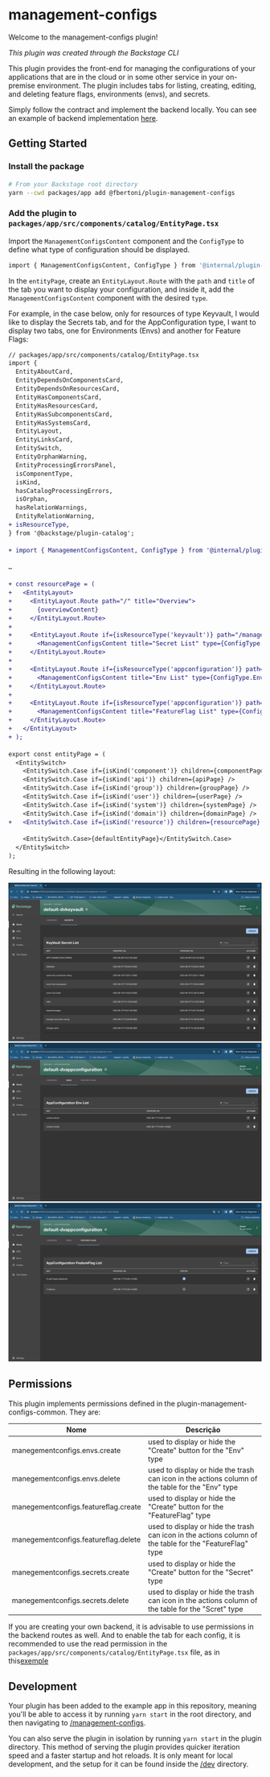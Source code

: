 # management-configs

Welcome to the management-configs plugin!

_This plugin was created through the Backstage CLI_

This plugin provides the front-end for managing the configurations of your applications that are in the cloud or in some other service in your on-premise environment. The plugin includes tabs for listing, creating, editing, and deleting feature flags, environments (envs), and secrets.

Simply follow the contract and implement the backend locally. You can see an example of backend implementation [here](../management-configs-backend/src/service/router.ts).

## Getting Started

### Install the package

```bash
# From your Backstage root directory
yarn --cwd packages/app add @fbertoni/plugin-management-configs
```

### Add the plugin to `packages/app/src/components/catalog/EntityPage.tsx`

Import the `ManagementConfigsContent` component and the `ConfigType` to define what type of configuration should be displayed.

```bash
import { ManagementConfigsContent, ConfigType } from '@internal/plugin-management-configs';
```

In the `entityPage`, create an `EntityLayout.Route` with the `path` and `title` of the tab you want to display your configuration, and inside it, add the `ManagementConfigsContent` component with the desired `type`.

For example, in the case below, only for resources of type Keyvault, I would like to display the Secrets tab, and for the AppConfiguration type, I want to display two tabs, one for Environments (Envs) and another for Feature Flags:

```diff
// packages/app/src/components/catalog/EntityPage.tsx
import {
  EntityAboutCard,
  EntityDependsOnComponentsCard,
  EntityDependsOnResourcesCard,
  EntityHasComponentsCard,
  EntityHasResourcesCard,
  EntityHasSubcomponentsCard,
  EntityHasSystemsCard,
  EntityLayout,
  EntityLinksCard,
  EntitySwitch,
  EntityOrphanWarning,
  EntityProcessingErrorsPanel,
  isComponentType,
  isKind,
  hasCatalogProcessingErrors,
  isOrphan,
  hasRelationWarnings,
  EntityRelationWarning,
+ isResourceType,
} from '@backstage/plugin-catalog';

+ import { ManagementConfigsContent, ConfigType } from '@internal/plugin-management-configs';

…

+ const resourcePage = (
+   <EntityLayout>
+     <EntityLayout.Route path="/" title="Overview">
+       {overviewContent}
+     </EntityLayout.Route>
+ 
+     <EntityLayout.Route if={isResourceType('keyvault')} path="/management-secrets" title="Secrets">
+       <ManagementConfigsContent title="Secret List" type={ConfigType.Secret} />
+     </EntityLayout.Route>
+ 
+     <EntityLayout.Route if={isResourceType('appconfiguration')} path="/management-envs" title="Envs">
+       <ManagementConfigsContent title="Env List" type={ConfigType.Env} />
+     </EntityLayout.Route>
+ 
+     <EntityLayout.Route if={isResourceType('appconfiguration')} path="/management-featureflags" title="Feature Flags">
+       <ManagementConfigsContent title="FeatureFlag List" type={ConfigType.FeatureFlag} />
+     </EntityLayout.Route>
+   </EntityLayout>
+ );

export const entityPage = (
  <EntitySwitch>
    <EntitySwitch.Case if={isKind('component')} children={componentPage} />
    <EntitySwitch.Case if={isKind('api')} children={apiPage} />
    <EntitySwitch.Case if={isKind('group')} children={groupPage} />
    <EntitySwitch.Case if={isKind('user')} children={userPage} />
    <EntitySwitch.Case if={isKind('system')} children={systemPage} />
    <EntitySwitch.Case if={isKind('domain')} children={domainPage} />
+   <EntitySwitch.Case if={isKind('resource')} children={resourcePage} />

    <EntitySwitch.Case>{defaultEntityPage}</EntitySwitch.Case>
  </EntitySwitch>
);

```

Resulting in the following layout:

![Management Screts](docs/management-screts.png)
![Management Envs](docs/management-envs.png)
![Management Feature Flags](docs/management-feature-flags.png)


## Permissions

This plugin implements permissions defined in the plugin-management-configs-common. They are:

| Nome   | Descrição |
|--------|-------|
| manegementconfigs.envs.create  | used to display or hide the "Create" button for the "Env" type |
| manegementconfigs.envs.delete  | used to display or hide the trash can icon in the actions column of the table for the "Env" type |
| manegementconfigs.featureflag.create  | used to display or hide the "Create" button for the "FeatureFlag" type |
| manegementconfigs.featureflag.delete  | used to display or hide the trash can icon in the actions column of the table for the "FeatureFlag" type |
| manegementconfigs.secrets.create  | used to display or hide the "Create" button for the "Secret" type |
| manegementconfigs.secrets.delete  | used to display or hide the trash can icon in the actions column of the table for the "Scret" type |

If you are creating your own backend, it is advisable to use permissions in the backend routes as well.
And to enable the tab for each config, it is recommended to use the read permission in the `packages/app/src/components/catalog/EntityPage.tsx` file, as in this[exemple](../../packages/app/src/components/catalog/EntityPage.tsx)

## Development

Your plugin has been added to the example app in this repository, meaning you'll be able to access it by running `yarn start` in the root directory, and then navigating to [/management-configs](http://localhost:3000/management-configs).

You can also serve the plugin in isolation by running `yarn start` in the plugin directory.
This method of serving the plugin provides quicker iteration speed and a faster startup and hot reloads.
It is only meant for local development, and the setup for it can be found inside the [/dev](./dev) directory.
